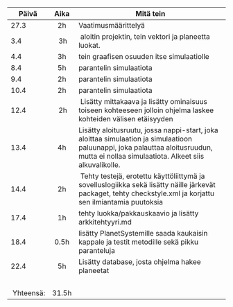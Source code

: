 | Päivä         | Aika          | Mitä tein         |
| ------------- |:-------------:| -----|
| 27.3      | 2h | Vaatimusmäärittelyä |
| 3.4       | 3h | aloitin projektin, tein vektori ja planeetta luokat.|
| 4.4       | 3h | tein graafisen osuuden itse simulaatiolle|
| 8.4       | 5h | parantelin simulaatiota |
| 9.4       | 2h | parantelin simulaatiota |
| 10.4      | 2h | parantelin simulaatiota |
| 12.4      | 2h | Lisätty mittakaava ja lisätty ominaisuus toiseen kohteeseen jolloin ohjelma laskee kohteiden välisen etäisyyden |
| 13.4      | 4h | Lisätty aloitusruutu, jossa nappi-start, joka aloittaa simulaation ja simulaatioon paluunappi, joka palauttaa aloitusruudun, mutta ei nollaa simulaatiota. Alkeet siis alkuvalikolle. |
| 14.4      | 2h | Tehty testejä, erotettu käyttöliittymä ja sovelluslogiikka sekä lisätty näille järkevät packaget, tehty checkstyle.xml ja korjattu sen ilmiantamia puutoksia |
| 17.4      | 1h | tehty luokka/pakkauskaavio ja lisätty arkkitehtyyri.md  |
| 18.4      | 0.5h | lisätty PlanetSystemille saada kaukaisin kappale ja testit metodille sekä pikku paranteluja  |
| 22.4	    | 5h  | Lisätty database, josta ohjelma hakee planeetat |
|   |     |    | 
| Yhteensä: | 31.5h |     |
